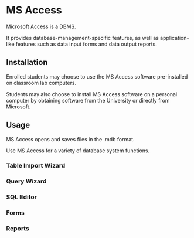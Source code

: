 # MS Access

Microsoft Access is a DBMS.

It provides database-management-specific features, as well as application-like features such as data input forms and data output reports.

## Installation

Enrolled students may choose to use the MS Access software pre-installed on classroom lab computers.

Students may also choose to install MS Access software on a personal computer by obtaining software from the University or directly from Microsoft.

## Usage

MS Access opens and saves files in the .mdb format.

Use MS Access for a variety of database system functions.

### Table Import Wizard

### Query Wizard

### SQL Editor

### Forms

### Reports
